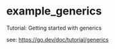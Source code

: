 # example_generics

Tutorial: Getting started with generics

see: https://go.dev/doc/tutorial/generics
